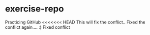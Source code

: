 # exercise-repo
Practicing GitHub
<<<<<<< HEAD
This will fix the conflict..
Fixed the conflict again.... :)
Fixed conflict
